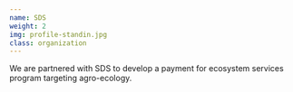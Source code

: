 ```yaml
---
name: SDS
weight: 2
img: profile-standin.jpg
class: organization
---
```

We are partnered with SDS to develop a payment for ecosystem services program targeting agro-ecology.
